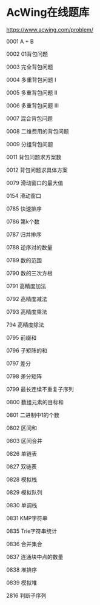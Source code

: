 # AcWing在线题库

https://www.acwing.com/problem/

0001 A + B

0002 01背包问题

0003 完全背包问题

0004 多重背包问题 I

0005 多重背包问题 II

0006 多重背包问题 III

0007 混合背包问题

0008 二维费用的背包问题

0009 分组背包问题

0011 背包问题求方案数

0012 背包问题求具体方案

0079 滑动窗口的最大值

0154 滑动窗口

0785 快速排序

0786 第k个数

0787 归并排序

0788 逆序对的数量

0789 数的范围

0790 数的三次方根

0791 高精度加法

0792 高精度减法

0793 高精度乘法

794 高精度除法

0795 前缀和

0796 子矩阵的和

0797 差分

0798 差分矩阵

0799 最长连续不重复子序列

0800 数组元素的目标和

0801 二进制中1的个数

0802 区间和

0803 区间合并

0826 单链表

0827 双链表

0828 模拟栈

0829 模拟队列

0830 单调栈

0831 KMP字符串

0835 Trie字符串统计

0836 合并集合

0837 连通块中点的数量

0838 堆排序

0839 模拟堆

2816 判断子序列


































